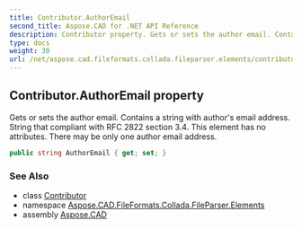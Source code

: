 ```yaml
---
title: Contributor.AuthorEmail
second_title: Aspose.CAD for .NET API Reference
description: Contributor property. Gets or sets the author email. Contains a string with authors email address. String that compliant with RFC 2822 section 3.4. This element has no attributes. There may be only one author email address
type: docs
weight: 30
url: /net/aspose.cad.fileformats.collada.fileparser.elements/contributor/authoremail/
---
```

## Contributor.AuthorEmail property

Gets or sets the author email. Contains a string with author's email address. String that compliant with RFC 2822 section 3.4. This element has no attributes. There may be only one author email address.

```csharp
public string AuthorEmail { get; set; }
```

### See Also

* class [Contributor](../)
* namespace [Aspose.CAD.FileFormats.Collada.FileParser.Elements](../../contributor/)
* assembly [Aspose.CAD](../../../)


